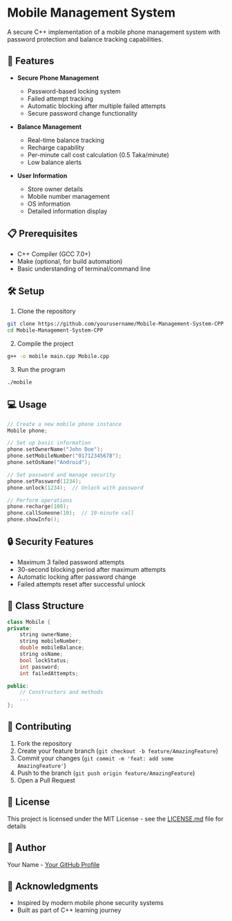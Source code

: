 # Mobile Management System

A secure C++ implementation of a mobile phone management system with password protection and balance tracking capabilities.

## 🚀 Features

- **Secure Phone Management**
  - Password-based locking system
  - Failed attempt tracking
  - Automatic blocking after multiple failed attempts
  - Secure password change functionality

- **Balance Management**
  - Real-time balance tracking
  - Recharge capability
  - Per-minute call cost calculation (0.5 Taka/minute)
  - Low balance alerts

- **User Information**
  - Store owner details
  - Mobile number management
  - OS information
  - Detailed information display

## 📋 Prerequisites

- C++ Compiler (GCC 7.0+)
- Make (optional, for build automation)
- Basic understanding of terminal/command line

## 🛠️ Setup

1. Clone the repository
```bash
git clone https://github.com/yourusername/Mobile-Management-System-CPP.git
cd Mobile-Management-System-CPP
```

2. Compile the project
```bash
g++ -o mobile main.cpp Mobile.cpp
```

3. Run the program
```bash
./mobile
```

## 💻 Usage

```cpp
// Create a new mobile phone instance
Mobile phone;

// Set up basic information
phone.setOwnerName("John Doe");
phone.setMobileNumber("01712345678");
phone.setOsName("Android");

// Set password and manage security
phone.setPassword(1234);
phone.unlock(1234);  // Unlock with password

// Perform operations
phone.recharge(100);
phone.callSomeone(10);  // 10-minute call
phone.showInfo();
```

## 🔒 Security Features

- Maximum 3 failed password attempts
- 30-second blocking period after maximum attempts
- Automatic locking after password change
- Failed attempts reset after successful unlock

## 📱 Class Structure

```cpp
class Mobile {
private:
    string ownerName;
    string mobileNumber;
    double mobileBalance;
    string osName;
    bool lockStatus;
    int password;
    int failedAttempts;

public:
    // Constructors and methods
    ...
};
```

## 🤝 Contributing

1. Fork the repository
2. Create your feature branch (`git checkout -b feature/AmazingFeature`)
3. Commit your changes (`git commit -m 'feat: add some AmazingFeature'`)
4. Push to the branch (`git push origin feature/AmazingFeature`)
5. Open a Pull Request

## 📄 License

This project is licensed under the MIT License - see the [LICENSE.md](LICENSE.md) file for details

## 👤 Author

Your Name - [Your GitHub Profile](https://github.com/yourusername)

## 🙏 Acknowledgments

- Inspired by modern mobile phone security systems
- Built as part of C++ learning journey
